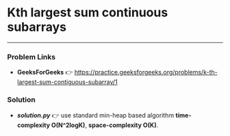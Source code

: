 # Kth largest sum continuous subarrays

---

### Problem Links
- **__GeeksForGeeks__** :point_right: https://practice.geeksforgeeks.org/problems/k-th-largest-sum-contiguous-subarray/1

### Solution
- **_solution.py_** :point_right: use standard min-heap based algorithm **time-complexity O(N^2logK)**, **space-complexity O(K)**.
